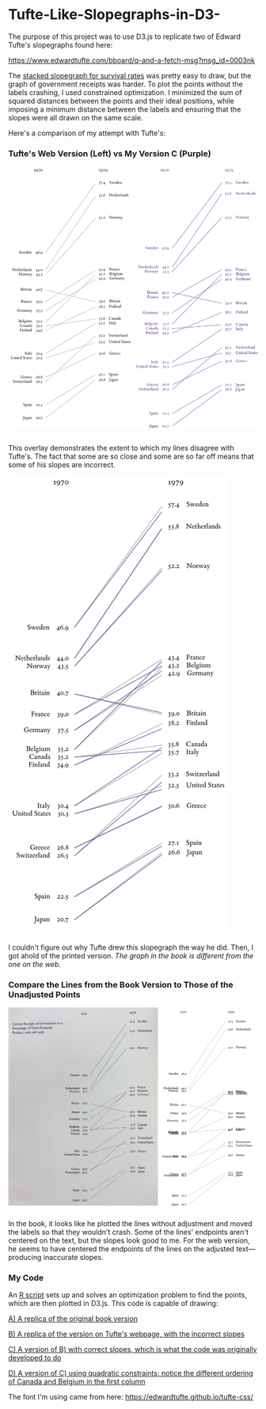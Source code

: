# Tufte-Like-Slopegraphs-in-D3-

The purpose of this project was to use D3.js to replicate two of Edward Tufte's slopegraphs found here:

https://www.edwardtufte.com/bboard/q-and-a-fetch-msg?msg_id=0003nk

The [stacked slopegraph for survival rates](https://zrvc.github.io/Tufte-Like-Slopegraphs-in-D3-/TufteGillSansStyle.html) was pretty easy to draw, but the graph of government receipts was harder. To plot the points without the labels crashing, I used constrained optimization. I minimized the sum of squared distances between the points and their ideal positions, while imposing a minimum distance between the labels and ensuring that the slopes were all drawn on the same scale.

Here's a comparison of my attempt with Tufte's:

### Tufte's Web Version (Left) vs My Version C (Purple)

<img align="middle" src="https://github.com/ZRVc/Tufte-Like-Slopegraphs-in-D3-/blob/master/images/TufteVsMineSBS.png" width="890">



<br>This overlay demonstrates the extent to which my lines disagree with Tufte's. The fact that some are so close and some are so far off means that some of his slopes are incorrect.

<img align="middle" src="https://github.com/ZRVc/Tufte-Like-Slopegraphs-in-D3-/blob/master/images/TufteVsMineOverlay.png">

<br>I couldn't figure out why Tufte drew this slopegraph the way he did. Then, I got ahold of the printed version. <i>The graph in the book is different from the one on the web</i>.

### Compare the Lines from the Book Version to Those of the Unadjusted Points

<img src="https://github.com/ZRVc/Tufte-Like-Slopegraphs-in-D3-/blob/master/images/TufteBookVsCrash.jpg">

In the book, it looks like he plotted the lines without adjustment and moved the labels so that they wouldn't crash. Some of the lines' endpoints aren't centered on the text, but the slopes look good to me. For the web version, he seems to have centered the endpoints of the lines on the adjusted text⁠—producing inaccurate slopes.

### My Code
An [R script](https://github.com/ZRVc/Tufte-Like-Slopegraphs-in-D3-/blob/master/ROI5.R) sets up and solves an optimization problem to find the points, which are then plotted in D3.js. This code is capable of drawing:

[A) A replica of the original book version](https://zrvc.github.io/Tufte-Like-Slopegraphs-in-D3-/TufteCorrect.html)

[B) A replica of the version on Tufte's webpage, with the incorrect slopes](https://zrvc.github.io/Tufte-Like-Slopegraphs-in-D3-/TufteIncorrect.html)

[C) A version of B) with correct slopes, which is what the code was originally developed to do](https://zrvc.github.io/Tufte-Like-Slopegraphs-in-D3-/TufteNewCorrect.html)

[D) A version of C) using quadratic constraints; notice the different ordering of Canada and Belgium in the first column](https://zrvc.github.io/Tufte-Like-Slopegraphs-in-D3-/TufteQuadratic124.html)

The font I'm using came from here:
https://edwardtufte.github.io/tufte-css/
